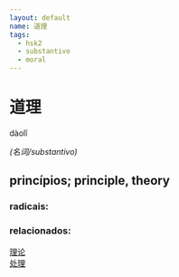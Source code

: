 ```yaml
--- 
layout: default
name: 道理 
tags: 
  - hsk2
  - substantivo
  - moral
--- 
```

# 道理 
dàolǐ  
 
*(名词/substantivo)*  
## princípios; principle, theory 
### radicais: 
### relacionados: 
[理论](/hsk3/理论)  
[处理](/hsk5/处理)  
